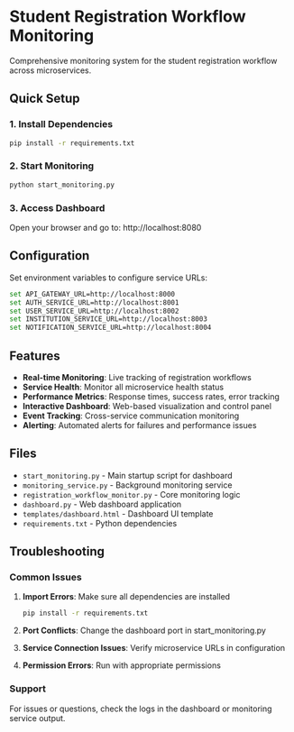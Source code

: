 # Student Registration Workflow Monitoring

Comprehensive monitoring system for the student registration workflow across microservices.

## Quick Setup

### 1. Install Dependencies
```bash
pip install -r requirements.txt
```

### 2. Start Monitoring
```bash
python start_monitoring.py
```

### 3. Access Dashboard
Open your browser and go to: http://localhost:8080

## Configuration

Set environment variables to configure service URLs:
```bash
set API_GATEWAY_URL=http://localhost:8000
set AUTH_SERVICE_URL=http://localhost:8001
set USER_SERVICE_URL=http://localhost:8002
set INSTITUTION_SERVICE_URL=http://localhost:8003
set NOTIFICATION_SERVICE_URL=http://localhost:8004
```

## Features

- **Real-time Monitoring**: Live tracking of registration workflows
- **Service Health**: Monitor all microservice health status
- **Performance Metrics**: Response times, success rates, error tracking
- **Interactive Dashboard**: Web-based visualization and control panel
- **Event Tracking**: Cross-service communication monitoring
- **Alerting**: Automated alerts for failures and performance issues

## Files

- `start_monitoring.py` - Main startup script for dashboard
- `monitoring_service.py` - Background monitoring service
- `registration_workflow_monitor.py` - Core monitoring logic
- `dashboard.py` - Web dashboard application
- `templates/dashboard.html` - Dashboard UI template
- `requirements.txt` - Python dependencies

## Troubleshooting

### Common Issues

1. **Import Errors**: Make sure all dependencies are installed
   ```bash
   pip install -r requirements.txt
   ```

2. **Port Conflicts**: Change the dashboard port in start_monitoring.py

3. **Service Connection Issues**: Verify microservice URLs in configuration

4. **Permission Errors**: Run with appropriate permissions

### Support

For issues or questions, check the logs in the dashboard or monitoring service output.
